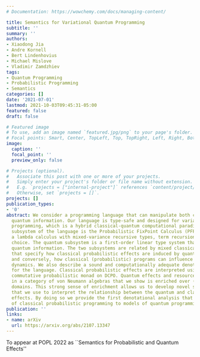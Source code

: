 ```yaml
---
# Documentation: https://wowchemy.com/docs/managing-content/

title: Semantics for Variational Quantum Programming
subtitle: ''
summary: ''
authors:
- Xiaodong Jia
- Andre Kornell
- Bert Lindenhovius
- Michael Mislove
- Vladimir Zamdzhiev
tags:
- Quantum Programming
- Probabilistic Programming
- Semantics
categories: []
date: '2021-07-01'
lastmod: 2021-10-03T09:45:31-05:00
featured: false
draft: false

# Featured image
# To use, add an image named `featured.jpg/png` to your page's folder.
# Focal points: Smart, Center, TopLeft, Top, TopRight, Left, Right, BottomLeft, Bottom, BottomRight.
image:
  caption: ''
  focal_point: ''
  preview_only: false

# Projects (optional).
#   Associate this post with one or more of your projects.
#   Simply enter your project's folder or file name without extension.
#   E.g. `projects = ["internal-project"]` references `content/project/deep-learning/index.md`.
#   Otherwise, set `projects = []`.
projects: []
publication_types:
- '0'
abstract: We consider a programming language that can manipulate both classical and
  quantum information. Our language is type-safe and designed for variational quantum
  programming, which is a hybrid classical-quantum computational paradigm. The classical
  subsystem of the language is the Probabilistic FixPoint Calculus (PFPC), which is
  a lambda calculus with mixed-variance recursive types, term recursion and probabilistic
  choice. The quantum subsystem is a first-order linear type system that can manipulate
  quantum information. The two subsystems are related by mixed classical/quantum terms
  that specify how classical probabilistic effects are induced by quantum measurements,
  and conversely, how classical (probabilistic) programs can influence the quantum
  dynamics. We also describe a sound and computationally adequate denotational semantics
  for the language. Classical probabilistic effects are interpreted using a recently-described
  commutative probabilistic monad on DCPO. Quantum effects and resources are interpreted
  in a category of von Neumann algebras that we show is enriched over (continuous)
  domains. This strong sense of enrichment allows us to develop novel semantic methods
  that we use to interpret the relationship between the quantum and classical probabilistic
  effects. By doing so we provide the first denotational analysis that relates models
  of classical probabilistic programming to models of quantum programming.
publication: ''
links:
- name: arXiv
  url: https://arxiv.org/abs/2107.13347
---
```

To appear at POPL 2022 as ``Semantics for Probabilistic and Quantum Effects''